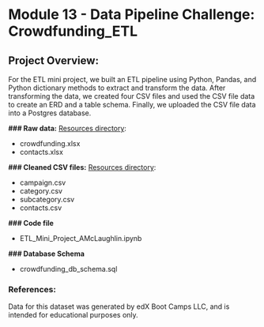 # Module 13 - Data Pipeline Challenge: Crowdfunding_ETL

## Project Overview:
For the ETL mini project, we built an ETL pipeline using Python, Pandas, and Python dictionary methods to extract and transform the data. After transforming the data, we created four CSV files and used the CSV file data to create an ERD and a table schema. Finally, we uploaded the CSV file data into a Postgres database.


**### Raw data:** 
[Resources directory](https://github.com/amcl11/Crowdfunding_ETL/tree/main/Resources):
- crowdfunding.xlsx
- contacts.xlsx

**### Cleaned CSV files:**
[Resources directory](https://github.com/amcl11/Crowdfunding_ETL/tree/main/Resources):
- campaign.csv
- category.csv
- subcategory.csv
- contacts.csv

**### Code file**
 - ETL_Mini_Project_AMcLaughlin.ipynb

**### Database Schema**
 - crowdfunding_db_schema.sql


### References:
Data for this dataset was generated by edX Boot Camps LLC, and is intended for educational purposes only.
